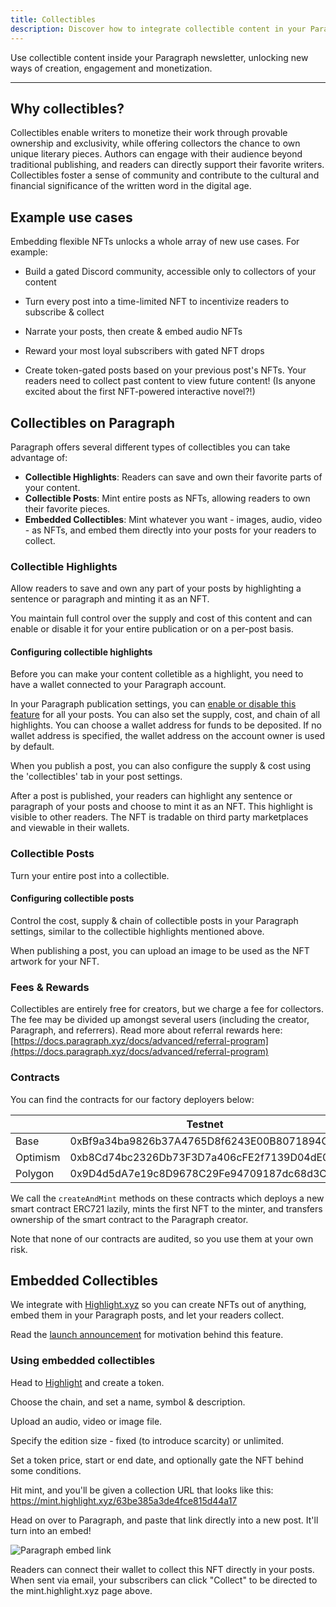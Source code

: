 ```yaml
---
title: Collectibles
description: Discover how to integrate collectible content in your Paragraph newsletter for increased engagement & monetization.
---
```


Use collectible content inside your Paragraph newsletter, unlocking new ways of creation, engagement and monetization.

---

## Why collectibles?

Collectibles enable writers to monetize their work through provable ownership and exclusivity, while offering collectors the chance to own unique literary pieces. Authors can engage with their audience beyond traditional publishing, and readers can directly support their favorite writers. Collectibles foster a sense of community and contribute to the cultural and financial significance of the written word in the digital age.


## Example use cases

Embedding flexible NFTs unlocks a whole array of new use cases. For example:

* Build a gated Discord community, accessible only to collectors of your content

* Turn every post into a time-limited NFT to incentivize readers to subscribe & collect

* Narrate your posts, then create & embed audio NFTs

* Reward your most loyal subscribers with gated NFT drops

* Create token-gated posts based on your previous post's NFTs. Your readers need to collect past content to view future content! (Is anyone excited about the first NFT-powered interactive novel?!)

## Collectibles on Paragraph

Paragraph offers several different types of collectibles you can take advantage of:

* **Collectible Highlights**: Readers can save and own their favorite parts of your content.
* **Collectible Posts**: Mint entire posts as NFTs, allowing readers to own their favorite pieces.
* **Embedded Collectibles**: Mint whatever you want - images, audio, video - as NFTs, and embed them directly into your posts for your readers to collect.


### Collectible Highlights

Allow readers to save and own any part of your posts by highlighting a sentence or paragraph and minting it as an NFT.

You maintain full control over the supply and cost of this content and can enable or disable it for your entire publication or on a per-post basis.

#### Configuring collectible highlights

Before you can make your content colletible as a highlight, you need to have a wallet connected to your Paragraph account.

In your Paragraph publication settings, you can [enable or disable this feature](https://paragraph.xyz/settings/publication/blog) for all your posts. You can also set the supply, cost, and chain of all highlights. You can choose a wallet address for funds to be deposited. If no wallet address is specified, the wallet address on the account owner is used by default.

When you publish a post, you can also configure the supply & cost using the 'collectibles' tab in your post settings.

After a post is published, your readers can highlight any sentence or paragraph of your posts and choose to mint it as an NFT. This highlight is visible to other readers. The NFT is tradable on third party marketplaces and viewable in their wallets.


### Collectible Posts

Turn your entire post into a collectible.

#### Configuring collectible posts

Control the cost, supply & chain of collectible posts in your Paragraph settings, similar to the collectible highlights mentioned above.

When publishing a post, you can upload an image to be used as the NFT artwork for your NFT.


### Fees & Rewards

Collectibles are entirely free for creators, but we charge a fee for collectors. The fee may be divided up amongst several users (including the creator, Paragraph, and referrers). Read more about referral rewards here: [https://docs.paragraph.xyz/docs/advanced/referral-program](https://docs.paragraph.xyz/docs/advanced/referral-program)

### Contracts

You can find the contracts for our factory deployers below:


|  | Testnet | Mainnet
| --- | --- | --- |
| Base | 0xBf9a34ba9826b37A4765D8f6243E00B8071894C1 | 0xa67aF90812F57Fd53dfDD223812C21Af228D63eF |
| Optimism | 0xb8Cd74bc2326Db73F3D7a406cFE2f7139D04dE06 | 0x98a978e10b050b518694804a5A772c6f143D16B7 |
| Polygon | 0x9D4d5dA7e19c8D9678C29Fe94709187dc68d3C95 | 0x71c31A2588Bc79fc077950cdBc52B376F725b6E1 |

We call the `createAndMint` methods on these contracts which deploys a new smart contract ERC721 lazily, mints the first NFT to the minter, and transfers ownership of the smart contract to the Paragraph creator.

Note that none of our contracts are audited, so you use them at your own risk.

## Embedded Collectibles

We integrate with [Highlight.xyz](https://tools.highlight.xyz) so you can create NFTs out of anything, embed them in your Paragraph posts, and let your readers collect.

Read the [launch announcement](https://paragraph.xyz/@blog/highlight) for motivation behind this feature.

### Using embedded collectibles

Head to [Highlight](https://tools.highlight.xyz) and create a token.

Choose the chain, and set a name, symbol & description.

Upload an audio, video or image file.

Specify the edition size - fixed (to introduce scarcity) or unlimited.

Set a token price, start or end date, and optionally gate the NFT behind some conditions.

Hit mint, and you'll be given a collection URL that looks like this: https://mint.highlight.xyz/63be385a3de4fce815d44a17

Head on over to Paragraph, and paste that link directly into a new post. It'll turn into an embed!

![Paragraph embed link](/img/highlight_embed.png)

Readers can connect their wallet to collect this NFT directly in your posts. When sent via email, your subscribers can click "Collect" to be directed to the mint.highlight.xyz page above.
